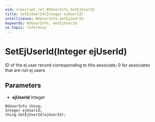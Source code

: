 ```yaml
---
uid: crmscript_ref_NSUserInfo_SetEjUserId
title: SetEjUserId(Integer ejUserId)
intellisense: NSUserInfo.SetEjUserId
keywords: NSUserInfo, GetEjUserId
so.topic: reference
---
```


# SetEjUserId(Integer ejUserId)

ID of the ej user record corresponding to this associate; 0 for associates that are not ej users

## Parameters

* **ejUserId** Integer

```crmscript
NSUserInfo thing;
Integer ejUserId;
thing.SetEjUserId(ejUserId);
```

